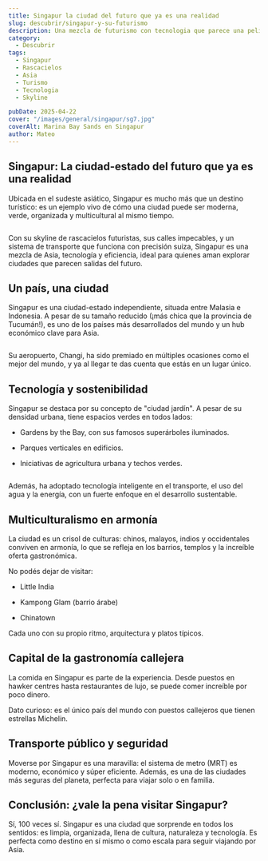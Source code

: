 ```yaml
---
title: Singapur la ciudad del futuro que ya es una realidad
slug: descubrir/singapur-y-su-futurismo
description: Una mezcla de futurismo con tecnologia que parece una pelicula.
category:
  - Descubrir
tags:
  - Singapur
  - Rascacielos
  - Asia
  - Turismo
  - Tecnologia
  - Skyline

pubDate: 2025-04-22
cover: "/images/general/singapur/sg7.jpg"
coverAlt: Marina Bay Sands en Singapur
author: Mateo
---
```


## Singapur: La ciudad-estado del futuro que ya es una realidad
Ubicada en el sudeste asiático, Singapur es mucho más que un destino turístico: es un ejemplo vivo de cómo una ciudad puede ser moderna, verde, organizada y multicultural al mismo tiempo.

<img src="/images/general/singapur/sg2.jpg" alt="">

Con su skyline de rascacielos futuristas, sus calles impecables, y un sistema de transporte que funciona con precisión suiza, Singapur es una mezcla de Asia, tecnología y eficiencia, ideal para quienes aman explorar ciudades que parecen salidas del futuro.

## Un país, una ciudad
Singapur es una ciudad-estado independiente, situada entre Malasia e Indonesia. A pesar de su tamaño reducido (¡más chica que la provincia de Tucumán!), es uno de los países más desarrollados del mundo y un hub económico clave para Asia.

<img src="/images/general/singapur/sg3.jpg" alt="">

Su aeropuerto, Changi, ha sido premiado en múltiples ocasiones como el mejor del mundo, y ya al llegar te das cuenta que estás en un lugar único.

## Tecnología y sostenibilidad
Singapur se destaca por su concepto de "ciudad jardín". A pesar de su densidad urbana, tiene espacios verdes en todos lados:

- Gardens by the Bay, con sus famosos superárboles iluminados.

- Parques verticales en edificios.

- Iniciativas de agricultura urbana y techos verdes.

<img src="/images/general/singapur/sg5.jpg" alt="">

Además, ha adoptado tecnología inteligente en el transporte, el uso del agua y la energía, con un fuerte enfoque en el desarrollo sustentable.

## Multiculturalismo en armonía
La ciudad es un crisol de culturas: chinos, malayos, indios y occidentales conviven en armonía, lo que se refleja en los barrios, templos y la increíble oferta gastronómica.

No podés dejar de visitar:

- Little India

- Kampong Glam (barrio árabe)

- Chinatown

Cada uno con su propio ritmo, arquitectura y platos típicos.

## Capital de la gastronomía callejera 
La comida en Singapur es parte de la experiencia. Desde puestos en hawker centres hasta restaurantes de lujo, se puede comer increíble por poco dinero.

Dato curioso: es el único país del mundo con puestos callejeros que tienen estrellas Michelin.

## Transporte público y seguridad
Moverse por Singapur es una maravilla: el sistema de metro (MRT) es moderno, económico y súper eficiente. Además, es una de las ciudades más seguras del planeta, perfecta para viajar solo o en familia.
<img src="/images/general/singapur/sg4.jpg" alt="">

## Conclusión: ¿vale la pena visitar Singapur?
Sí, 100 veces sí. Singapur es una ciudad que sorprende en todos los sentidos: es limpia, organizada, llena de cultura, naturaleza y tecnología. Es perfecta como destino en sí mismo o como escala para seguir viajando por Asia.

